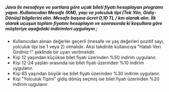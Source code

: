  <h5>Java ile mesafeye ve şartlara göre uçak bileti fiyatı hesaplayan programı yapın. Kullanıcıdan Mesafe (KM), yaşı ve yolculuk tipi (Tek Yön, Gidiş-Dönüş) bilgilerini alın. Mesafe başına ücret 0,10 TL / km olarak alın. İlk olarak uçuşun toplam fiyatını hesaplayın ve sonrasında ki koşullara göre müşteriye aşağıdaki indirimleri uygulayın ;
</h5>


<ul>

<li>Kullanıcıdan alınan değerler geçerli (mesafe ve yaş değerleri pozitif sayı, yolculuk tipi ise 1 veya 2) olmalıdır. Aksi takdirde kullanıcıya "Hatalı Veri Girdiniz !" şeklinde bir uyarı verilmelidir.</li>
<li>Kişi 12 yaşından küçükse bilet fiyatı üzerinden %50 indirim uygulanır.</li>
<li>Kişi 12-24 yaşları arasında ise bilet fiyatı üzerinden %10 indirim uygulanır.</li>
<li>Kişi 65 yaşından büyük ise bilet fiyatı üzerinden %30 indirim uygulanır.</li>
<li>Kişi "Yolculuk Tipini" gidiş dönüş seçmiş ise bilet fiyatı üzerinden %20 indirim uygulanır.</li>
</ul>